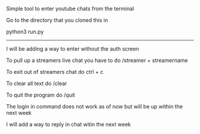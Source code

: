 Simple tool to enter youtube chats from the terminal


Go to the directory that you cloned this in 



python3 run.py 

________________________________________________________________


I will be adding a way to enter without the auth screen 


To pull up a streamers live chat you have to do /streamer + streamername


To exit out of streamers chat do ctrl + c


To clear all text do /clear


To quit the program do /quit


The login in command does not work as of now but will be up within the next week


I will add a way to reply in chat witin the next week
